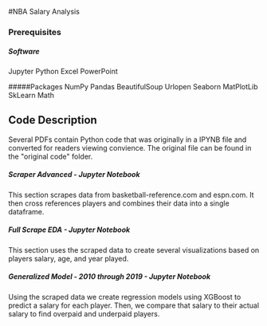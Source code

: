 #NBA Salary Analysis

### Prerequisites

##### Software
Jupyter
Python
Excel
PowerPoint

#####Packages
NumPy
Pandas
BeautifulSoup
Urlopen
Seaborn
MatPlotLib
SkLearn
Math

## Code Description
Several PDFs contain Python code that was originally in a IPYNB file and converted for readers viewing convience.
The original file can be found in the "original code" folder.
##### Scraper Advanced - Jupyter Notebook
This section scrapes data from basketball-reference.com and espn.com. It then cross references players and combines their data into a single dataframe.
##### Full Scrape EDA - Jupyter Notebook
This section uses the scraped data to create several visualizations based on players salary, age, and year played.
##### Generalized Model - 2010 through 2019 - Jupyter Notebook
Using the scraped data we create regression models using XGBoost to predict a salary for each player. Then, we compare that salary to their actual salary to find overpaid and underpaid players.